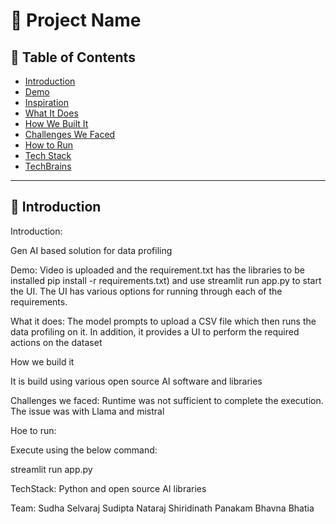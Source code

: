 # 🚀 Project Name

## 📌 Table of Contents
- [Introduction](#introduction)
- [Demo](#demo)
- [Inspiration](#inspiration)
- [What It Does](#what-it-does)
- [How We Built It](#how-we-built-it)
- [Challenges We Faced](#challenges-we-faced)
- [How to Run](#how-to-run)
- [Tech Stack](#tech-stack)
- [TechBrains](#team)

---

## 🎯 Introduction
Introduction:

Gen AI based solution for data profiling

Demo: 
Video is uploaded and the requirement.txt has the libraries to be installed pip install -r requirements.txt) and use streamlit run app.py to start the UI. The UI has various options for running through each of the requirements.

What it does:
The model prompts to upload a CSV file which then runs the data profiling on it. In addition, it provides a UI to perform the required actions on the dataset

How we build it

It is build using various open source AI software and libraries

Challenges we faced:
Runtime was not sufficient to complete the execution. The issue was with Llama and mistral

Hoe to run:

Execute using the below command:

streamlit run app.py


TechStack:
Python and open source AI libraries

Team:
Sudha Selvaraj
Sudipta Nataraj
Shiridinath Panakam
Bhavna Bhatia
